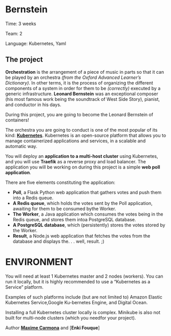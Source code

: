 Bernstein
===

Time:       3 weeks

Team:       2

Language:   Kubernetes, Yaml


The project
----

**Orchestration** is the arrangement of a piece of music in parts so that it can be played by an orchestra *(from the Oxford Advanced Learner’s Dictionary)*. In other terms, it is the process of organizing the different components of a system in order for them to be *(correctly)* executed by a generic infrastructure. **Leonard Bernstein** was an exceptional composer (his most famous work being the soundtrack of West Side Story), pianist, and conductor in his days.

During this project, you are going to become the Leonard Bernstein of containers!

The orchestra you are going to conduct is one of the most popular of its kind: [**Kubernetes**](https://kubernetes.io/). Kubernetes is an open-source platform that allows you to manage containerized applications and services, in a scalable and automatic way.

You will deploy an **application to a multi-host cluster** using Kubernetes, and you will use **Traefik** as a reverse proxy and load balancer. The application you will be working on during this project is a simple **web poll application**.


There are five elements constituting the application:
* **Poll**, a Flask Python web application that gathers votes and push them into a Redis queue.
* **A Redis queue**, which holds the votes sent by the Poll application, awaiting for them to be consumed bythe Worker.
* **The Worker**, a Java application which consumes the votes being in the Redis queue, and stores them intoa PostgreSQL database.
* **A PostgreSQL database**, which (persistently) stores the votes stored by the Worker.
* **Result**, a Node.js web application that fetches the votes from the database and displays the. . . well, result. ;)


# ENVIRONMENT

You will need at least 1 Kubernetes master and 2 nodes (workers). You can run it locally, but it is highly recommended to use a “Kubernetes as a Service” platform.

Examples of such platforms include (but are not limited to) Amazon Elastic Kubernetes Service,Google Ku-bernetes Engine, and Digital Ocean.

Installing a full Kubernetes cluster locally is complex. Minikube is also not built for multi-node clusters (which you needfor your project).

Author [**Maxime Carmona**](https://github.com/maxime-carmona1) and [**Enki Fouque**]
